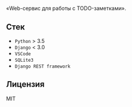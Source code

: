 # 
«Web-сервис для работы с TODO-заметками».

## Стек

* `Python` > 3.5
* `Django` < 3.0
* `VSCode`
* `SQLite3`
* `Django REST framework`

## Лицензия

MIT